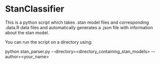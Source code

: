 # StanClassifier
This is a python script which takes .stan model files and corresponding .data.R data files and automatically generates a .json file with information about the stan model.

You can run the script on a directory using:

python stan_parser.py --directory=<directory_containing_stan_models> --author=<your_name>
